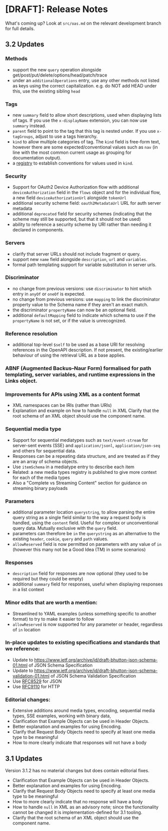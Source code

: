 # [DRAFT]: Release Notes

What's coming up? Look at `src/oas.md` on the relevant development branch for full details.

## 3.2 Updates

### Methods

  - support the new `query` operation alongside get/post/put/delete/options/head/patch/trace
  - under an `additionalOperations` entry, use any other methods not listed as keys using the correct capitalization. e.g. do NOT add HEAD under this, use the existing sibling `head`

### Tags

  - new `summary` field to allow short descriptions, used when displaying lists of tags. If you use the `x-displayName` extension, you can now use `summary` instead.
  - `parent` field to point to the tag that this tag is nested under. If you use `x-tagGroups`, adjust to use a tags hierarchy.
  - `kind` to allow multiple categories of tag. The `kind` field is free-form text, however there are some expected/conventional values such as `nav` (in line with the most common current usage as grouping for documentation output).
  - a [registry](https://spec.openapis.org/registry/tag-kind/index.html) to establish conventions for values used in `kind`.

### Security

  -  Support for OAuth2 Device Authorization flow with additional `deviceAuthorization` field in the `flows` object and for the individual flow, a new field `deviceAuthorizationUrl` alongside `tokenUrl`
  - additional security scheme field: `oauth2MetadataUrl` URL for auth server metadata
  - additional `deprecated` field for security schemes (indicating that the scheme may still be supported, but that it should not be used)
  - ability to reference a security scheme by URI rather than needing it declared in components.

### Servers 

  - clarify that server URLs should not include fragment or query.
  - support new `name` field alongside `description`, `url` and `variables`.
  - formal path templating support for variable substitution in server urls.

### Discriminator

  - no change from previous versions: use `discriminator` to hint which entry in `anyOf` or `oneOf` is expected.
  - no change from previous versions: use `mapping` to link the discriminator property value to the Schema name if they aren't an exact match.
  - the discriminator `propertyName` can now be an optional field.
  - additional `defaultMapping` field to indicate which schema to use if the `propertyName` is not set, or if the value is unrecognized.

### Reference resolution

  - additional top-level `$self` to be used as a base URI for resolving references in the OpenAPI description. If not present, the existing/earlier behaviour of using the retrieval URL as a base applies.

### **ABNF** (Augmented Backus–Naur Form) formalised for path templating, server variables, and runtime expressions in the Links object.

### Improvements for APIs using XML as a content format

  - XML namespaces can be IRIs (rather than URIs)
  - Explanation and example on how to handle `null` in XML
    Clarify that the root schema of an XML object should use the component name.

### Sequential media type

  - Support for sequential mediatypes such as `text/event-stream` for server-sent events (SSE) and `application/jsonl`, `application/json-seq` and others for sequential data. 
  - Responses can be a repeating data structure, and are treated as if they are an array of schema objects.
  - Use `itemSchema` in a mediatype entry to describe each item
  - Related: a new media types registry is published to give more context for each of the media types
  - Also a "Complete vs Streaming Content" section for guidance on streaming binary payloads

### Parameters

  - additional parameter location `querystring`, to allow parsing the entire query string as a single field similar to the way a request body is handled, using the `content` field. Useful for complex or unconventional query data. Mutually exclusive with the `query` field.
  - parameters can therefore be `in` the `querystring` as an alternative to the existing `header`, `cookie`, `query` and `path` values.
  - `allowReserved` field is now permitted on parameters with any value of `in` (however this many not be a Good Idea (TM) in some scenarios)
    
### Responses

  - `description` field for responses are now optional (they used to be required but they could be empty)
  - additional `summary` field for responses, useful when displaying responses in a list context

### Minor edits that are worth a mention:

  - Streamlined to YAML examples (unless something specific to another format) to try to make it easier to follow
  - `allowReserved` is now supported for any parameter or header, regardless of `in` location

### In-place updates to existing specifications and standards that we reference:

  - Update to https://www.ietf.org/archive/id/draft-bhutton-json-schema-01.html of JSON Schema Specification
  - Update to https://www.ietf.org/archive/id/draft-bhutton-json-schema-validation-01.html of JSON Schema Validation Specification
  - Use [RFC8529](https://tools.ietf.org/html/rfc8259) for JSON
  - Use [RFC9110](https://tools.ietf.org/html/rfc9110) for HTTP

### Editorial changes:

  - Extensive additions around media types, encoding, sequential media types, SSE examples, working with binary data,
  - Clarification that Example Objects can be used in Header Objects.
  - Better explanation and examples for using Encoding.
  - Clarify that Request Body Objects need to specify at least one media type to be meaningful
  - How to more clearly indicate that responses will not have a body

## 3.1 Updates

Version 3.1.2 has no material changes but does contain editorial fixes.

- Clarification that Example Objects can be used in Header Objects.
- Better explanation and examples for using Encoding.
- Clarify that Request Body Objects need to specify at least one media type to be meaningful
- How to more clearly indicate that no response will have a body
- How to handle `null` in XML as an advisory note; since the functionality cannot be changed it is implementation-defined for 3.1 tooling.
- Clarify that the root schema of an XML object should use the component name.

<!-- vim: set ft=markdown tw=2 foldmethod=indent: -->
